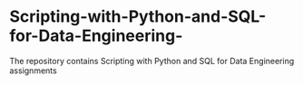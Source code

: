 # Scripting-with-Python-and-SQL-for-Data-Engineering-
The repository contains Scripting with Python and SQL for Data Engineering assignments
